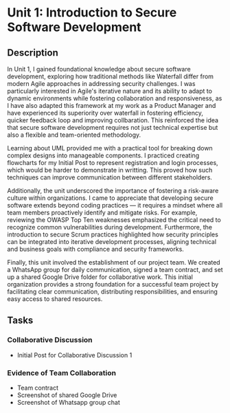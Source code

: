# Unit 1: Introduction to Secure Software Development
## Description

In Unit 1, I gained foundational knowledge about secure software development, exploring how traditional methods like Waterfall differ from modern Agile approaches in addressing security challenges. I was particularly interested in Agile's iterative nature and its ability to adapt to dynamic environments while fostering collaboration and responsiveness, as I have also adapted this framework at my work as a Product Manager and have experienced its superiority over waterfall in fostering efficiency, quicker feedback loop and improving collbaration. This reinforced the idea that secure software development requires not just technical expertise but also a flexible and team-oriented methodology.

Learning about UML provided me with a practical tool for breaking down complex designs into manageable components. I practiced creating flowcharts for my Initial Post to represent registration and login processes, which would be harder to demonstrate in writting. This proved how such techniques can improve communication between different stakeholders.

Additionally, the unit underscored the importance of fostering a risk-aware culture within organizations. I came to appreciate that developing secure software extends beyond coding practices — it requires a mindset where all team members proactively identify and mitigate risks. For example, reviewing the OWASP Top Ten weaknesses emphasized the critical need to recognize common vulnerabilities during development. Furthermore, the introduction to secure Scrum practices highlighted how security principles can be integrated into iterative development processes, aligning technical  and business goals with compliance and security frameworks.

Finally, this unit involved the establishment of our project team. We created a WhatsApp group for daily communication, signed a team contract, and set up a shared Google Drive folder for collaborative work. This initial organization provides a strong foundation for a successful team project by facilitating clear communication, distributing responsibilities, and ensuring easy access to shared resources.

## Tasks


### Collaborative Discussion

+ Initial Post for Collaborative Discussion 1

### Evidence of Team Collaboration

+ Team contract
+ Screenshot of shared Google Drive
+ Screenshot of Whatsapp group chat


